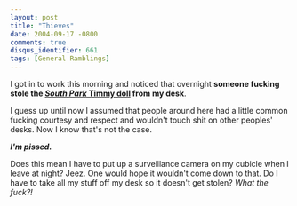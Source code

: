 ```yaml
---
layout: post
title: "Thieves"
date: 2004-09-17 -0800
comments: true
disqus_identifier: 661
tags: [General Ramblings]
---
```

I got in to work this morning and noticed that overnight **someone
fucking stole the [*South Park* Timmy
doll](http://www.emerchandise.com/product/DLSOP0004/s.Z4o8EatU) from my
desk**.

 I guess up until now I assumed that people around here had a little
common fucking courtesy and respect and wouldn't touch shit on other
peoples' desks. Now I know that's not the case.

 ***I'm pissed.***

 Does this mean I have to put up a surveillance camera on my cubicle
when I leave at night? Jeez. One would hope it wouldn't come down to
that. Do I have to take all my stuff off my desk so it doesn't get
stolen? *What the fuck?!*
